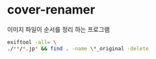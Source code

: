 # cover-renamer

이미지 파일이 순서를 정리 하는 프로그램


```bash
exiftool -all= \
./**/*.jp* && find . -name \*_original -delete
```
